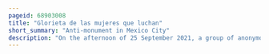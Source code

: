 ```yaml
---
pageid: 68903008
title: "Glorieta de las mujeres que luchan"
short_summary: "Anti-monument in Mexico City"
description: "On the afternoon of 25 September 2021, a group of anonymous feminists intervened in the Christopher Columbus roundabout on Paseo de la Reforma Avenue, Mexico City. On an empty Plinth surrounded by protective Fences, they installed a wooden Antimonumenta, a Guerrilla Sculpture that calls for Justice for the recurrent Acts of Violence against Women in Mexico. It was originally called Antimonumenta Vivas Nos Queremos, subsequently known as Justicia, and depicts a purple Woman holding her left Arm raised and the Word Justice carved into a Support on the Back. Additionally the Columbus Roundabout was symbolically renamed the Glorieta de las Mujeres que Luchan."
---
```

